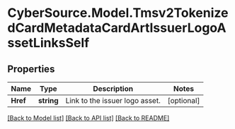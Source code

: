 # CyberSource.Model.Tmsv2TokenizedCardMetadataCardArtIssuerLogoAssetLinksSelf
## Properties

Name | Type | Description | Notes
------------ | ------------- | ------------- | -------------
**Href** | **string** | Link to the issuer logo asset.  | [optional] 

[[Back to Model list]](../README.md#documentation-for-models) [[Back to API list]](../README.md#documentation-for-api-endpoints) [[Back to README]](../README.md)

